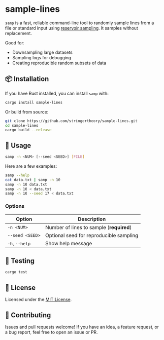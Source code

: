 # sample-lines

`samp` is a fast, reliable command-line tool to randomly sample
lines from a file or standard input using [reservoir
sampling](https://en.wikipedia.org/wiki/Reservoir_sampling). It
samples without replacement.

Good for:
- Downsampling large datasets
- Sampling logs for debugging
- Creating reproducible random subsets of data

## 📦 Installation

If you have Rust installed, you can install `samp` with:

```bash
cargo install sample-lines
```

Or build from source:

```bash
git clone https://github.com/stringertheory/sample-lines.git
cd sample-lines
cargo build --release
```

## 🚀 Usage

```bash
samp -n <NUM> [--seed <SEED>] [FILE]
```

Here are a few examples:

```bash
samp --help
cat data.txt | samp -n 10
samp -n 10 data.txt
samp -n 10 < data.txt
samp -n 10 --seed 17 < data.txt
```

### Options

| Option        | Description                             |
|---------------|-----------------------------------------|
| `-n <NUM>`     | Number of lines to sample (**required**) |
| `--seed <SEED>`| Optional seed for reproducible sampling |
| `-h`, `--help` | Show help message                       |

## 🧪 Testing

```bash
cargo test
```

## 📝 License

Licensed under the [MIT License](LICENSE).

## 🤝 Contributing

Issues and pull requests welcome! If you have an idea, a feature
request, or a bug report, feel free to open an issue or PR.
